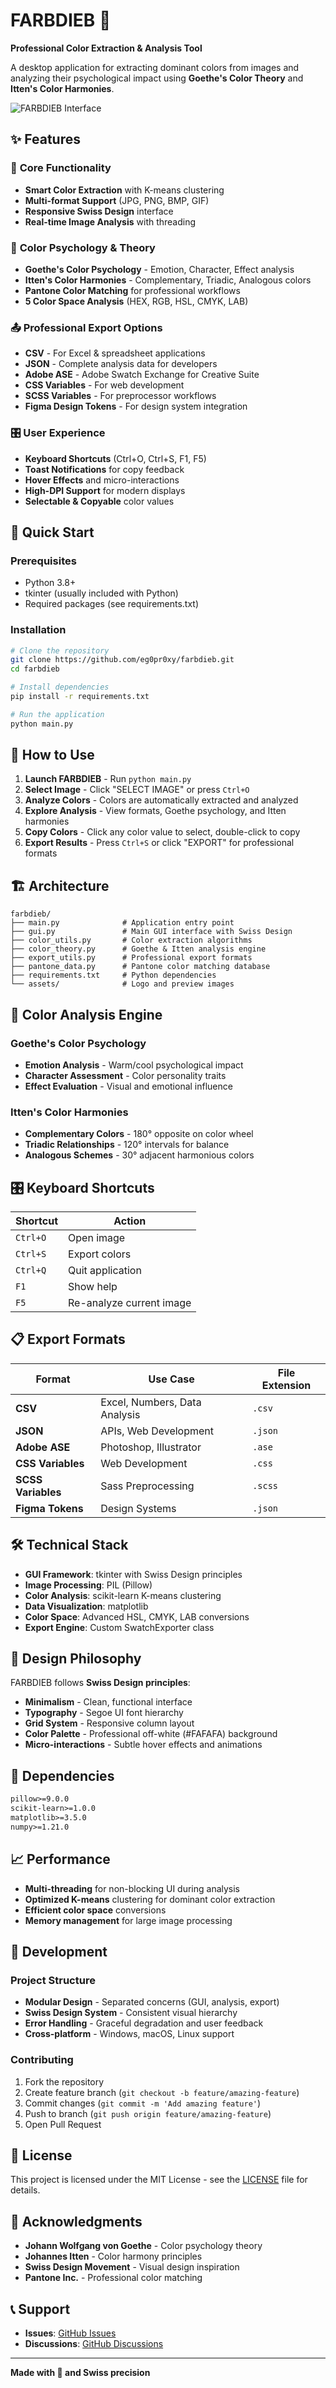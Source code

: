 # FARBDIEB 🎨

**Professional Color Extraction & Analysis Tool**

A desktop application for extracting dominant colors from images and analyzing their psychological impact using **Goethe's Color Theory** and **Itten's Color Harmonies**.

![FARBDIEB Interface](Farbdieb-interface.png)

## ✨ Features

### 🎯 **Core Functionality**
- **Smart Color Extraction** with K-means clustering
- **Multi-format Support** (JPG, PNG, BMP, GIF)
- **Responsive Swiss Design** interface
- **Real-time Image Analysis** with threading

### 🧠 **Color Psychology & Theory**
- **Goethe's Color Psychology** - Emotion, Character, Effect analysis
- **Itten's Color Harmonies** - Complementary, Triadic, Analogous colors
- **Pantone Color Matching** for professional workflows
- **5 Color Space Analysis** (HEX, RGB, HSL, CMYK, LAB)

### 📤 **Professional Export Options**
- **CSV** - For Excel & spreadsheet applications
- **JSON** - Complete analysis data for developers
- **Adobe ASE** - Adobe Swatch Exchange for Creative Suite
- **CSS Variables** - For web development
- **SCSS Variables** - For preprocessor workflows  
- **Figma Design Tokens** - For design system integration

### 🎛️ **User Experience**
- **Keyboard Shortcuts** (Ctrl+O, Ctrl+S, F1, F5)
- **Toast Notifications** for copy feedback
- **Hover Effects** and micro-interactions
- **High-DPI Support** for modern displays
- **Selectable & Copyable** color values

## 🚀 Quick Start

### Prerequisites
- Python 3.8+
- tkinter (usually included with Python)
- Required packages (see requirements.txt)

### Installation

```bash
# Clone the repository
git clone https://github.com/eg0pr0xy/farbdieb.git
cd farbdieb

# Install dependencies
pip install -r requirements.txt

# Run the application
python main.py
```

## 🎨 How to Use

1. **Launch FARBDIEB** - Run `python main.py`
2. **Select Image** - Click "SELECT IMAGE" or press `Ctrl+O`
3. **Analyze Colors** - Colors are automatically extracted and analyzed
4. **Explore Analysis** - View formats, Goethe psychology, and Itten harmonies
5. **Copy Colors** - Click any color value to select, double-click to copy
6. **Export Results** - Press `Ctrl+S` or click "EXPORT" for professional formats

## 🏗️ Architecture

```
farbdieb/
├── main.py              # Application entry point
├── gui.py               # Main GUI interface with Swiss Design
├── color_utils.py       # Color extraction algorithms
├── color_theory.py      # Goethe & Itten analysis engine
├── export_utils.py      # Professional export formats
├── pantone_data.py      # Pantone color matching database
├── requirements.txt     # Python dependencies
└── assets/              # Logo and preview images
```

## 🔬 Color Analysis Engine

### Goethe's Color Psychology
- **Emotion Analysis** - Warm/cool psychological impact
- **Character Assessment** - Color personality traits
- **Effect Evaluation** - Visual and emotional influence

### Itten's Color Harmonies
- **Complementary Colors** - 180° opposite on color wheel
- **Triadic Relationships** - 120° intervals for balance
- **Analogous Schemes** - 30° adjacent harmonious colors

## 🎛️ Keyboard Shortcuts

| Shortcut | Action |
|----------|--------|
| `Ctrl+O` | Open image |
| `Ctrl+S` | Export colors |
| `Ctrl+Q` | Quit application |
| `F1` | Show help |
| `F5` | Re-analyze current image |

## 📋 Export Formats

| Format | Use Case | File Extension |
|--------|----------|----------------|
| **CSV** | Excel, Numbers, Data Analysis | `.csv` |
| **JSON** | APIs, Web Development | `.json` |
| **Adobe ASE** | Photoshop, Illustrator | `.ase` |
| **CSS Variables** | Web Development | `.css` |
| **SCSS Variables** | Sass Preprocessing | `.scss` |
| **Figma Tokens** | Design Systems | `.json` |

## 🛠️ Technical Stack

- **GUI Framework**: tkinter with Swiss Design principles
- **Image Processing**: PIL (Pillow)
- **Color Analysis**: scikit-learn K-means clustering
- **Data Visualization**: matplotlib
- **Color Space**: Advanced HSL, CMYK, LAB conversions
- **Export Engine**: Custom SwatchExporter class

## 🎨 Design Philosophy

FARBDIEB follows **Swiss Design principles**:
- **Minimalism** - Clean, functional interface
- **Typography** - Segoe UI font hierarchy
- **Grid System** - Responsive column layout
- **Color Palette** - Professional off-white (#FAFAFA) background
- **Micro-interactions** - Subtle hover effects and animations

## 🧪 Dependencies

```txt
pillow>=9.0.0
scikit-learn>=1.0.0
matplotlib>=3.5.0
numpy>=1.21.0
```

## 📈 Performance

- **Multi-threading** for non-blocking UI during analysis
- **Optimized K-means** clustering for dominant color extraction
- **Efficient color space** conversions
- **Memory management** for large image processing

## 🔧 Development

### Project Structure
- **Modular Design** - Separated concerns (GUI, analysis, export)
- **Swiss Design System** - Consistent visual hierarchy
- **Error Handling** - Graceful degradation and user feedback
- **Cross-platform** - Windows, macOS, Linux support

### Contributing
1. Fork the repository
2. Create feature branch (`git checkout -b feature/amazing-feature`)
3. Commit changes (`git commit -m 'Add amazing feature'`)
4. Push to branch (`git push origin feature/amazing-feature`)
5. Open Pull Request

## 📜 License

This project is licensed under the MIT License - see the [LICENSE](LICENSE) file for details.

## 🙏 Acknowledgments

- **Johann Wolfgang von Goethe** - Color psychology theory
- **Johannes Itten** - Color harmony principles  
- **Swiss Design Movement** - Visual design inspiration
- **Pantone Inc.** - Professional color matching

## 📞 Support

- **Issues**: [GitHub Issues](https://github.com/eg0pr0xy/farbdieb/issues)
- **Discussions**: [GitHub Discussions](https://github.com/eg0pr0xy/farbdieb/discussions)

---

**Made with 🎨 and Swiss precision**
